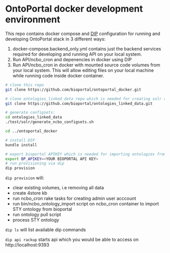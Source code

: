 # OntoPortal docker development environment

This repo contains docker compose and [DIP](https://github.com/bibendi/dip) configuration for running and
developing OntoPortal stack in 3 different ways:

1. docker-compose.backend_only.yml contains just the backend services required for developing and running API on your local system.
2. Run API/ncbo_cron and depenencies in docker using DIP
3. Run API/ncbo_cron in docker with mounted source code volumes from your local system. This will allow editing files on your local machine while running code inside docker container. 


```sh
# clone this repo
git clone https://github.com/bioportal/ontoportal_docker.git

# clone ontologies_linked_data repo which is needed for creating solr configsets
git clone https://github.com/bioportal/ontologies_linked_data.git

# generate configsets:
cd ontologies_linked_data
./test/solr/generate_ncbo_configsets.sh

cd ../ontoportal_docker

# install DIP
bundle install

# export bioportal APIKEY which is needed for importing ontologies from bioportal when provisioning
export BP_APIKEY=<YOUR BIOPORTAL API KEY>
# run provisioning via dip 
dip provision
```

`dip provision` will:
- clear existing volumes, i.e removing all data
- create 4store kb
- run ncbo_cron rake tasks for creating admin user acccount
- run bin/ncbo_ontology_import script on ncbo_cron container to import STY
    ontology from bioportal
- run ontology pull script
- process STY ontology

`dip ls` will list available dip commands

`dip api rackup` starts api which you would be able to access on
http://localhost:9393



